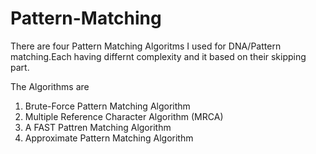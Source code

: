 # Pattern-Matching

There are four Pattern Matching Algoritms I used for DNA/Pattern matching.Each having differnt complexity and it based on their skipping part.

The Algorithms are<br />
1. Brute-Force Pattern Matching Algorithm <br />
2. Multiple Reference Character Algorithm (MRCA) <br />
3. A FAST Pattren Matching Algorithm <br />
4. Approximate Pattern Matching Algorithm

